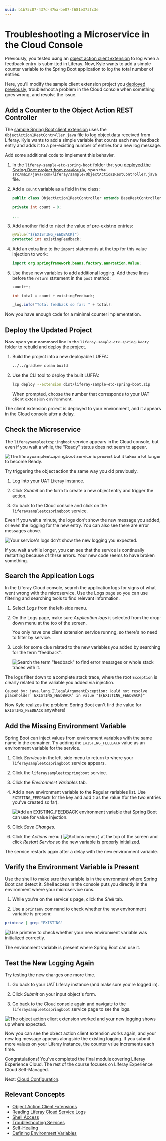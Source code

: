```yaml
---
uuid: b1b75c87-437d-47ba-be07-f681e373fc3e
---
```


# Troubleshooting a Microservice in the Cloud Console

Previously, you tested using an [object action client extension](https://learn.liferay.com/w/dxp/building-applications/client-extensions/microservice-client-extensions#object-action-client-extensions) to log when a feedback entry is submitted in Liferay. Now, Kyle wants to add a simple counter variable to the Spring Boot application to log the total number of entries.

Here, you'll modify the sample client extension project you [deployed previously](./deploying-and-managing-a-microservice-client-extension-project.md), troubleshoot a problem in the Cloud console when something goes wrong, and resolve the issue.

## Add a Counter to the Object Action REST Controller

The [sample Spring Boot client extension](https://github.com/liferay/liferay-portal/tree/master/workspaces/liferay-sample-workspace/client-extensions/liferay-sample-etc-spring-boot) uses the `ObjectAction1RestController.java` file to log object data received from Liferay. Kyle wants to add a simple variable that counts each new feedback entry and adds it to a pre-existing number of entries for a new log message.

Add some additional code to implement this behavior.

1. In the `liferay-sample-etc-spring-boot` folder that you [deployed the Spring Boot project from previously](./deploying-and-managing-a-microservice-client-extension-project.md#download-the-sample-workspace), open the `src/main/java/com/liferay/sample/ObjectAction1RestController.java` file.

1. Add a `count` variable as a field in the class:

   ```java
   public class ObjectAction1RestController extends BaseRestController {

   private int count = 0;

   ...
   ```

1. Add another field to inject the value of pre-existing entries:

   ```java
   @Value("${EXISTING_FEEDBACK}")
   protected int existingFeedback;
   ```

1. Add an extra line to the `import` statements at the top for this value injection to work:

   ```java
   import org.springframework.beans.factory.annotation.Value;
   ```

1. Use these new variables to add additional logging. Add these lines before the `return` statement in the `post` method:

   ```java
   count++;

   int total = count + existingFeedback;

   _log.info("Total feedback so far: " + total);
   ```

Now you have enough code for a minimal counter implementation.

## Deploy the Updated Project

Now open your command line in the `liferay-sample-etc-spring-boot/` folder to rebuild and deploy the project.

1. Build the project into a new deployable LUFFA:

   ```bash
   ../../gradlew clean build
   ```

1. Use the CLI tool to deploy the built LUFFA:

   ```bash
   lcp deploy --extension dist/liferay-sample-etc-spring-boot.zip
   ```

   When prompted, choose the number that corresponds to your UAT client extension environment.

The client extension project is deployed to your environment, and it appears in the Cloud console after a delay.

## Check the Microservice

The `liferaysampleetcspringboot` service appears in the Cloud console, but even if you wait a while, the "Ready" status does not seem to appear.

![The liferaysampleetcspringboot service is present but it takes a lot longer to become Ready.](./troubleshooting-a-microservice-in-the-cloud-console/images/01.png)

Try triggering the object action the same way you did previously.

1. Log into your UAT Liferay instance.

1. Click *Submit* on the form to create a new object entry and trigger the action.

1. Go back to the Cloud console and click on the `liferaysampleetcspringboot` service.

Even if you wait a minute, the logs don't show the new message you added, or even the logging for the new entry. You can also see there are error messages above.

![Your service's logs don't show the new logging you expected.](./troubleshooting-a-microservice-in-the-cloud-console/images/02.png)

If you wait a while longer, you can see that the service is continually restarting because of these errors. Your new code seems to have broken something.

## Search the Application Logs

In the Liferay Cloud console, search the application logs for signs of what went wrong with the microservice. Use the Logs page so you can use filtering and searching tools to find relevant information.

1. Select *Logs* from the left-side menu.

1. On the Logs page, make sure *Application logs* is selected from the drop-down menu at the top of the screen.

   You only have one client extension service running, so there's no need to filter by service.

1. Look for some clue related to the new variables you added by searching for the term "feedback".

   ![Search the term "feedback" to find error messages or whole stack traces with it.](./troubleshooting-a-microservice-in-the-cloud-console/images/03.png)

The logs filter down to a complete stack trace, where the root `Exception` is clearly related to the variable you added via injection.

```
Caused by: java.lang.IllegalArgumentException: Could not resolve placeholder 'EXISTING_FEEDBACK' in value "${EXISTING_FEEDBACK}"
```

Now Kyle realizes the problem: Spring Boot can't find the value for `EXISTING_FEEDBACK` anywhere!

## Add the Missing Environment Variable

Spring Boot can inject values from environment variables with the same name in the container. Try adding the `EXISTING_FEEDBACK` value as an environment variable for the service.

1. Click *Services* in the left-side menu to return to where your `liferaysampleetcspringboot` service appears.

1. Click the `liferaysampleetcspringboot` service.

1. Click the *Environment Variables* tab.

1. Add a new environment variable to the Regular variables list. Use `EXISTING_FEEDBACK` for the key and add `2` as the value (for the two entries you've created so far).

   ![Add an EXISTING_FEEDBACK environment variable that Spring Boot can use for value injection.](./troubleshooting-a-microservice-in-the-cloud-console/images/04.png)

1. Click *Save Changes*.

1. Click the *Actions* menu ( ![Actions menu](../../images/icon-actions.png) ) at the top of the screen and click *Restart Service* so the new variable is properly initialized.

The service restarts again after a delay with the new environment variable.

## Verify the Environment Variable is Present

Use the shell to make sure the variable is in the environment where Spring Boot can detect it. Shell access in the console puts you directly in the environment where your microservice runs.

1. While you're on the service's page, click the *Shell* tab.

1. Use a `printenv` command to check whether the new environment variable is present:

```bash
printenv | grep "EXISTING"
```

![Use printenv to check whether your new environment variable was initialized correctly.](./troubleshooting-a-microservice-in-the-cloud-console/images/05.png)

The environment variable is present where Spring Boot can use it.

## Test the New Logging Again

Try testing the new changes one more time.

1. Go back to your UAT Liferay instance (and make sure you're logged in).

1. Click *Submit* on your input object's form.

1. Go back to the Cloud console again and navigate to the `liferaysampleetcspringboot` service page to see the logs.

![The object action client extension worked and your new logging shows up where expected.](./troubleshooting-a-microservice-in-the-cloud-console/images/06.png)

Now you can see the object action client extension works again, and your new log message appears alongside the existing logging. If you submit more values on your Liferay instance, the counter value increments each time.

Congratulations! You've completed the final module covering Liferay Experience Cloud. The rest of the course focuses on Liferay Experience Cloud Self-Managed. 

Next: [Cloud Configuration](../cloud-configuration.md). 

## Relevant Concepts

* [Object Action Client Extensions](https://learn.liferay.com/w/dxp/building-applications/client-extensions/microservice-client-extensions#object-action-client-extensions)
* [Reading Liferay Cloud Service Logs](https://learn.liferay.com/w/liferay-cloud/troubleshooting/reading-liferay-cloud-service-logs)
* [Shell Access](https://learn.liferay.com/w/liferay-cloud/troubleshooting/shell-access)
* [Troubleshooting Services](https://learn.liferay.com/w/liferay-cloud/troubleshooting/troubleshooting-services)
* [Self-Healing](https://learn.liferay.com/w/liferay-cloud/troubleshooting/self-healing)
* [Defining Environment Variables](https://learn.liferay.com/w/liferay-cloud/reference/defining-environment-variables#defining-environment-variables-via-the-liferay-cloud-console)
